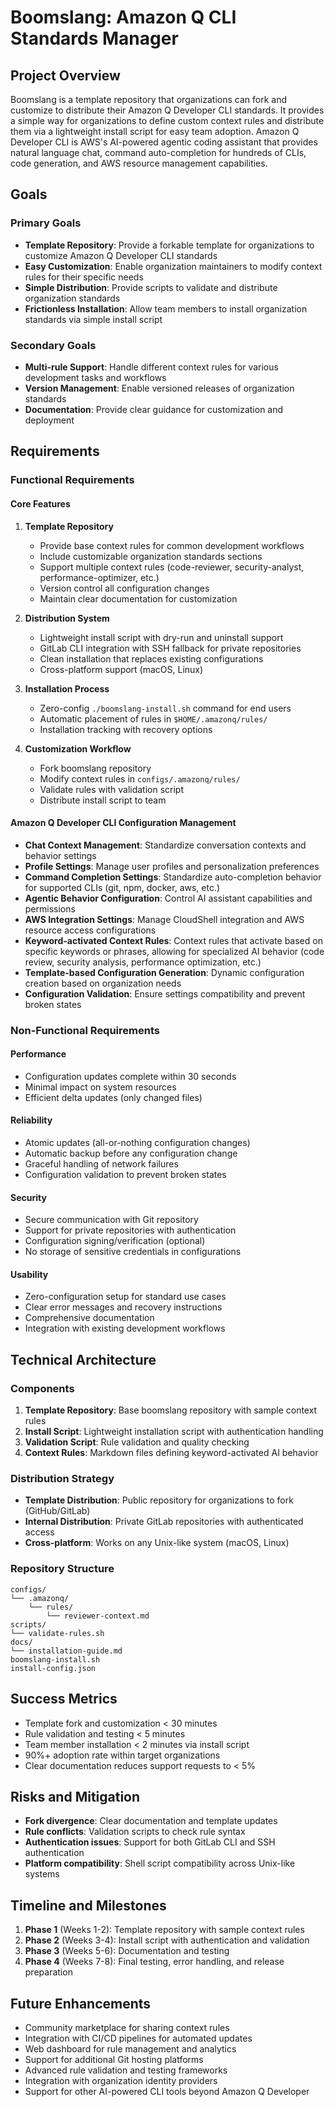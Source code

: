 # Boomslang: Amazon Q CLI Standards Manager

## Project Overview
Boomslang is a template repository that organizations can fork and customize to distribute their Amazon Q Developer CLI standards. It provides a simple way for organizations to define custom context rules and distribute them via a lightweight install script for easy team adoption. Amazon Q Developer CLI is AWS's AI-powered agentic coding assistant that provides natural language chat, command auto-completion for hundreds of CLIs, code generation, and AWS resource management capabilities.

## Goals

### Primary Goals
- **Template Repository**: Provide a forkable template for organizations to customize Amazon Q Developer CLI standards
- **Easy Customization**: Enable organization maintainers to modify context rules for their specific needs
- **Simple Distribution**: Provide scripts to validate and distribute organization standards
- **Frictionless Installation**: Allow team members to install organization standards via simple install script

### Secondary Goals
- **Multi-rule Support**: Handle different context rules for various development tasks and workflows
- **Version Management**: Enable versioned releases of organization standards
- **Documentation**: Provide clear guidance for customization and deployment

## Requirements

### Functional Requirements

#### Core Features
1. **Template Repository**
   - Provide base context rules for common development workflows
   - Include customizable organization standards sections
   - Support multiple context rules (code-reviewer, security-analyst, performance-optimizer, etc.)
   - Version control all configuration changes
   - Maintain clear documentation for customization

2. **Distribution System**
   - Lightweight install script with dry-run and uninstall support
   - GitLab CLI integration with SSH fallback for private repositories
   - Clean installation that replaces existing configurations
   - Cross-platform support (macOS, Linux)

3. **Installation Process**
   - Zero-config `./boomslang-install.sh` command for end users
   - Automatic placement of rules in `$HOME/.amazonq/rules/`
   - Installation tracking with recovery options

4. **Customization Workflow**
   - Fork boomslang repository
   - Modify context rules in `configs/.amazonq/rules/`
   - Validate rules with validation script
   - Distribute install script to team

#### Amazon Q Developer CLI Configuration Management
- **Chat Context Management**: Standardize conversation contexts and behavior settings
- **Profile Settings**: Manage user profiles and personalization preferences
- **Command Completion Settings**: Standardize auto-completion behavior for supported CLIs (git, npm, docker, aws, etc.)
- **Agentic Behavior Configuration**: Control AI assistant capabilities and permissions
- **AWS Integration Settings**: Manage CloudShell integration and AWS resource access configurations
- **Keyword-activated Context Rules**: Context rules that activate based on specific keywords or phrases, allowing for specialized AI behavior (code review, security analysis, performance optimization, etc.)
- **Template-based Configuration Generation**: Dynamic configuration creation based on organization needs
- **Configuration Validation**: Ensure settings compatibility and prevent broken states

### Non-Functional Requirements

#### Performance
- Configuration updates complete within 30 seconds
- Minimal impact on system resources
- Efficient delta updates (only changed files)

#### Reliability
- Atomic updates (all-or-nothing configuration changes)
- Automatic backup before any configuration change
- Graceful handling of network failures
- Configuration validation to prevent broken states

#### Security
- Secure communication with Git repository
- Support for private repositories with authentication
- Configuration signing/verification (optional)
- No storage of sensitive credentials in configurations

#### Usability
- Zero-configuration setup for standard use cases
- Clear error messages and recovery instructions
- Comprehensive documentation
- Integration with existing development workflows

## Technical Architecture

### Components
1. **Template Repository**: Base boomslang repository with sample context rules
2. **Install Script**: Lightweight installation script with authentication handling
3. **Validation Script**: Rule validation and quality checking
4. **Context Rules**: Markdown files defining keyword-activated AI behavior

### Distribution Strategy
- **Template Distribution**: Public repository for organizations to fork (GitHub/GitLab)
- **Internal Distribution**: Private GitLab repositories with authenticated access
- **Cross-platform**: Works on any Unix-like system (macOS, Linux)

### Repository Structure
```
configs/
└── .amazonq/
    └── rules/
        └── reviewer-context.md
scripts/
└── validate-rules.sh
docs/
└── installation-guide.md
boomslang-install.sh
install-config.json
```

## Success Metrics
- Template fork and customization < 30 minutes
- Rule validation and testing < 5 minutes
- Team member installation < 2 minutes via install script
- 90%+ adoption rate within target organizations
- Clear documentation reduces support requests to < 5%

## Risks and Mitigation
- **Fork divergence**: Clear documentation and template updates
- **Rule conflicts**: Validation scripts to check rule syntax
- **Authentication issues**: Support for both GitLab CLI and SSH authentication
- **Platform compatibility**: Shell script compatibility across Unix-like systems

## Timeline and Milestones
1. **Phase 1** (Weeks 1-2): Template repository with sample context rules
2. **Phase 2** (Weeks 3-4): Install script with authentication and validation
3. **Phase 3** (Weeks 5-6): Documentation and testing
4. **Phase 4** (Weeks 7-8): Final testing, error handling, and release preparation

## Future Enhancements
- Community marketplace for sharing context rules
- Integration with CI/CD pipelines for automated updates
- Web dashboard for rule management and analytics
- Support for additional Git hosting platforms
- Advanced rule validation and testing frameworks
- Integration with organization identity providers
- Support for other AI-powered CLI tools beyond Amazon Q Developer